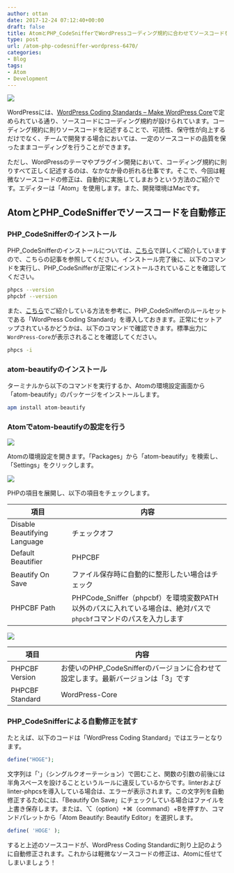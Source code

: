 ```yaml
---
author: ottan
date: 2017-12-24 07:12:40+00:00
draft: false
title: AtomとPHP_CodeSnifferでWordPressコーディング規約に合わせてソースコードを自動修正
type: post
url: /atom-php-codesniffer-wordpress-6470/
categories:
- Blog
tags:
- Atom
- Development
---
```


![](/images/2017/12/171224-5a3f4af6505c0.png)

WordPressには、[WordPress Coding Standards – Make WordPress Core](https://make.wordpress.org/core/handbook/best-practices/coding-standards/)で定められている通り、ソースコードにコーディング規約が設けられています。コーディング規約に則りソースコードを記述することで、可読性、保守性が向上するだけでなく、チームで開発する場合においては、一定のソースコードの品質を保ったままコーディングを行うことができます。

ただし、WordPressのテーマやプラグイン開発において、コーディング規約に則りすべて正しく記述するのは、なかなか骨の折れる仕事です。そこで、今回は軽微なソースコードの修正は、自動的に実施してしまおうという方法のご紹介です。エディターは「Atom」を使用します。また、開発環境はMacです。

## AtomとPHP_CodeSnifferでソースコードを自動修正

### PHP_CodeSnifferのインストール

PHP_CodeSnifferのインストールについては、[こちら](/sublime-text-wordpress-standard-coding-4309/)で詳しくご紹介していますので、こちらの記事を参照してください。インストール完了後に、以下のコマンドを実行し、PHP_CodeSnifferが正常にインストールされていることを確認してください。

```bash
phpcs --version
phpcbf --version
```

また、[こちら](/sublime-text-wordpress-standard-coding-4309/)でご紹介している方法を参考に、PHP_CodeSnifferのルールセットである「WordPress Coding Standard」を導入しておきます。正常にセットアップされているかどうかは、以下のコマンドで確認できます。標準出力に`WordPress-Core`が表示されることを確認してください。

```bash
phpcs -i
```

### atom-beautifyのインストール

ターミナルから以下のコマンドを実行するか、Atomの環境設定画面から「atom-beautify」のパッケージをインストールします。

```bash
apm install atom-beautify
```

### Atomでatom-beautifyの設定を行う

![](/images/2017/12/171224-5a3f4cb6c4022.png)

Atomの環境設定を開きます。「Packages」から「atom-beautify」を検索し、「Settings」をクリックします。

![](/images/2017/12/171224-5a3f4cbdcc547.png)

PHPの項目を展開し、以下の項目をチェックします。

| 項目                         | 内容                                                                                                              |
| ---------------------------- | ----------------------------------------------------------------------------------------------------------------- |
| Disable Beautifying Language | チェックオフ                                                                                                      |
| Default Beautifier           | PHPCBF                                                                                                            |
| Beautify On Save             | ファイル保存時に自動的に整形したい場合はチェック                                                                  |
| PHPCBF Path                  | PHPCode_Sniffer（phpcbf）を環境変数PATH以外のパスに入れている場合は、絶対パスで`phpcbf`コマンドのパスを入力します |

![](/images/2017/12/171224-5a3f4cc45e3e7.png)

| 項目            | 内容                                                                               |
| --------------- | ---------------------------------------------------------------------------------- |
| PHPCBF Version  | お使いのPHP_CodeSnifferのバージョンに合わせて設定します。最新バージョンは「3」です |
| PHPCBF Standard | WordPress-Core                                                                     |

### PHP_CodeSnifferによる自動修正を試す

たとえば、以下のコードは「WordPress Coding Standard」ではエラーとなります。

```php
define("HOGE");
```

文字列は「'」（シングルクオーテーション）で囲むこと、関数の引数の前後には半角スペースを設けることというルールに違反しているからです。linterおよびlinter-phpcsを導入している場合は、エラーが表示されます。この文字列を自動修正するためには、「Beautify On Save」にチェックしている場合はファイルを上書き保存します。または、⌥（option）+⌘（command）+Bを押すか、コマンドパレットから「Atom Beautify: Beautify Editor」を選択します。

```php
define( 'HOGE' );
```

すると上述のソースコードが、WordPress Coding Standardに則り上記のように自動修正されます。これからは軽微なソースコードの修正は、Atomに任せてしまいましょう！
